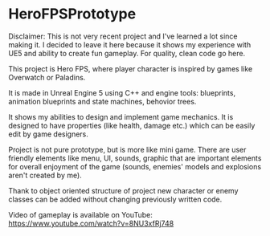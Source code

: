 # HeroFPSPrototype

Disclaimer: This is not very recent project and I've learned a lot since making it. I decided to leave it here because it shows my experience with UE5 and ability to create fun gameplay. For quality, clean code go here.

This project is Hero FPS,  where player character is inspired by games like Overwatch or Paladins.

It is made in Unreal Engine 5 using C++ and engine tools: blueprints, animation blueprints and state machines, behovior trees.

It shows my abilities to design and implement game mechanics.
It is designed to have properties (like health, damage etc.) which can be easily edit by game designers.

Project is not pure prototype, but is more like mini game. There are user friendly elements like menu, UI, sounds, graphic that are important elements for overall enjoyment of the game (sounds, enemies' models and explosions aren't created by me).

Thank to object oriented structure of project new character or enemy classes can be added without changing previously written code.

Video of gameplay is available on YouTube:
https://www.youtube.com/watch?v=8NU3xfRj748
